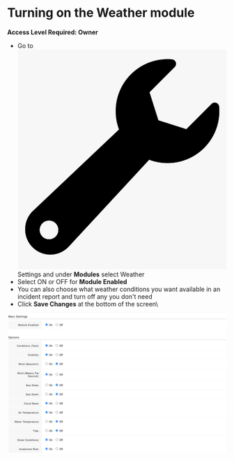 # Turning on the Weather module

**Access Level Required: Owner**

* Go to ![](../../.gitbook/assets/wrench.png)Settings and under **Modules** select Weather
* Select ON or OFF for **Module Enabled** 
* You can also choose what weather conditions you want available in an incident report and turn off any you don't need
* Click **Save Changes** at the bottom of the screen\


![](<../../.gitbook/assets/turning on weather module.png>)

